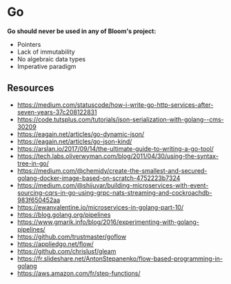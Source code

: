 # Go

**Go should never be used in any of Bloom's project:**

* Pointers
* Lack of immutability
* No algebraic data types
* Imperative paradigm

## Resources

* https://medium.com/statuscode/how-i-write-go-http-services-after-seven-years-37c208122831
* https://code.tutsplus.com/tutorials/json-serialization-with-golang--cms-30209
* https://eagain.net/articles/go-dynamic-json/
* https://eagain.net/articles/go-json-kind/
* https://arslan.io/2017/09/14/the-ultimate-guide-to-writing-a-go-tool/
* https://tech.labs.oliverwyman.com/blog/2011/04/30/using-the-syntax-tree-in-go/
* https://medium.com/@chemidy/create-the-smallest-and-secured-golang-docker-image-based-on-scratch-4752223b7324
* https://medium.com/@shijuvar/building-microservices-with-event-sourcing-cqrs-in-go-using-grpc-nats-streaming-and-cockroachdb-983f650452aa
* https://ewanvalentine.io/microservices-in-golang-part-10/
* https://blog.golang.org/pipelines
* https://www.gmarik.info/blog/2016/experimenting-with-golang-pipelines/
* https://github.com/trustmaster/goflow
* https://appliedgo.net/flow/
* https://github.com/chrislusf/gleam
* https://fr.slideshare.net/AntonStepanenko/flow-based-programming-in-golang
* https://aws.amazon.com/fr/step-functions/
